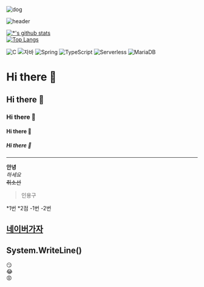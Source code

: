 ![dog](https://user-images.githubusercontent.com/113444855/196892429-03c35ed8-81df-4219-bd0b-642b51c6b4a2.jpg)

![header](https://capsule-render.vercel.app/api?type=egg&color=auto&height=300&section=header&text=최강%20자바개발자&fontSize=90)

[![*'s github stats](https://github-readme-stats.vercel.app/api?username=johnlee0400)](https://github.com/johnlee0400)<br>
[![Top Langs](https://github-readme-stats.vercel.app/api/top-langs/?username=johnlee0400)](https://github.com/johnlee0400)


![C](https://img.shields.io/badge/-C-123456?style=flat-square&logo=C&logoColor=black)
![자바](https://img.shields.io/badge/-자바-007396?style=flat&logo=Java&logoColor=ffffff)
![Spring](https://img.shields.io/badge/-Spring-6DB33F?style=for-the-badge&logo=Spring&logoColor=white)
![TypeScript](https://img.shields.io/badge/-TypeScript-3178C6?style=flat-square&logo=TypeScript&logoColor=white)
![Serverless](https://img.shields.io/badge/-Serverless-FD5750?style=flat-square&logo=Serverless&logoColor=magenta)
![MariaDB](https://img.shields.io/badge/-MariaDB-1F305F?style=flat-square&logo=mariadb&logoColor=white)

# Hi there 👋
## Hi there 👋
### Hi there 👋
#### Hi there 👋
##### Hi there 👋
---

**안녕** <br>
*하세요* <br>
~~취소선~~

>인용구

*1번
*2점
-1번
-2번

[네이버가자](https://naver.com)
---
System.WriteLine()
---
:smirk:<br>
:joy:<br>
:rage:
